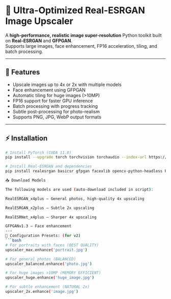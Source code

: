 # 🚀 Ultra-Optimized Real-ESRGAN Image Upscaler

A **high-performance, realistic image super-resolution** Python toolkit built on **Real-ESRGAN** and **GFPGAN**.  
Supports large images, face enhancement, FP16 acceleration, tiling, and batch processing.

---

## 🌟 Features

- Upscale images up to 4x or 2x with multiple models
- Face enhancement using GFPGAN
- Automatic tiling for huge images (>10MP)
- FP16 support for faster GPU inference
- Batch processing with progress tracking
- Subtle post-processing for photo-realism
- Supports PNG, JPG, WebP output formats

---

## ⚡ Installation

```bash
# Install PyTorch (CUDA 11.8)
pip install --upgrade torch torchvision torchaudio --index-url https://download.pytorch.org/whl/cu118

# Install Real-ESRGAN and dependencies
pip install realesrgan basicsr gfpgan facexlib opencv-python-headless Pillow numpy

📥 Download Models

The following models are used (auto-download included in script):

RealESRGAN_x4plus – General photos, high-quality 4x upscaling

RealESRGAN_x2plus – Subtle 2x upscaling

RealESRNet_x4plus – Sharper 4x upscaling

GFPGANv1.3 – Face enhancement
---
🎯 Configuration Presets: (for v2)
```bash
# For portraits with faces (BEST QUALITY)
upscaler_max.enhance('portrait.jpg')

# For general photos (BALANCED)
upscaler_balanced.enhance('photo.jpg')

# For huge images >10MP (MEMORY EFFICIENT)
upscaler_huge.enhance('huge_image.jpg')

# For subtle enhancement (NATURAL 2x)
upscaler_2x.enhance('image.jpg')
